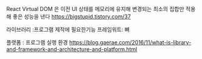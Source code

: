 React Virtual DOM 은
이전 UI 상태를 메모리에 유지해 변경되는 최소의 집합만 적용해 좋은 성능을 낸다
https://bigstupid.tistory.com/37




라이브러리 :프로그램 제작에 필요한기능
프레임워트: 뼈

플랫폼 : 프로그램 실행 환경
https://blog.gaerae.com/2016/11/what-is-library-and-framework-and-architecture-and-platform.html

